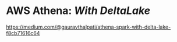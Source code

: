 # AWS Athena: _With DeltaLake_

https://medium.com/@gauravthalpati/athena-spark-with-delta-lake-f8cb71616c64
